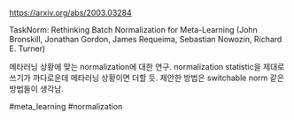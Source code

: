 https://arxiv.org/abs/2003.03284

TaskNorm: Rethinking Batch Normalization for Meta-Learning (John Bronskill, Jonathan Gordon, James Requeima, Sebastian Nowozin, Richard E. Turner)

메타러닝 상황에 맞는 normalization에 대한 연구. normalization statistic을 제대로 쓰기가 까다로운데 메타러닝 상황이면 더할 듯. 제안한 방법은 switchable norm 같은 방법들이 생각남.

#meta_learning #normalization